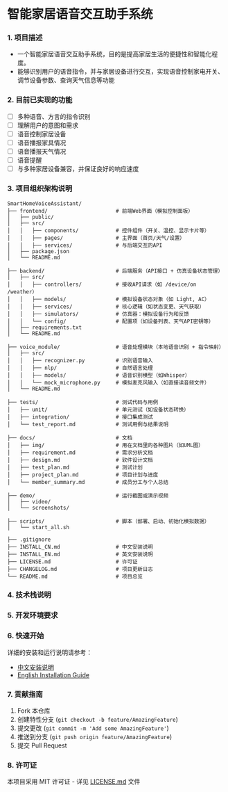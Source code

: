 # 智能家居语音交互助手系统

### 1. 项目描述
* 一个智能家居语音交互助手系统，目的是提高家居生活的便捷性和智能化程度。
* 能够识别用户的语音指令，并与家居设备进行交互，实现语音控制家电开关、调节设备参数、查询天气信息等功能

### 2. 目前已实现的功能
- [ ] 多种语音、方言的指令识别
- [ ] 理解用户的意图和需求
- [ ] 语音控制家居设备
- [ ] 语音播报家具情况
- [ ] 语音播报天气情况
- [ ] 语音提醒
- [ ] 与多种家居设备兼容，并保证良好的响应速度

### 3. 项目组织架构说明

```
SmartHomeVoiceAssistant/
├── frontend/                      # 前端Web界面（模拟控制面板）
│   ├── public/
│   ├── src/
│   │   ├── components/            # 控件组件（开关、温控、显示卡片等）
│   │   ├── pages/                 # 主界面（首页/天气/设置）
│   │   ├── services/              # 与后端交互的API
│   ├── package.json
│   └── README.md

├── backend/                       # 后端服务（API接口 + 仿真设备状态管理）
│   ├── src/
│   │   ├── controllers/           # 接收API请求（如 /device/on /weather）
│   │   ├── models/                # 模拟设备状态对象（如 Light, AC）
│   │   ├── services/              # 核心逻辑（如状态变更、天气获取）
│   │   ├── simulators/            # 仿真器：模拟设备行为和反馈
│   │   └── config/                # 配置项（如设备列表、天气API密钥等）
│   ├── requirements.txt
│   └── README.md

├── voice_module/                  # 语音处理模块（本地语音识别 + 指令映射）
│   ├── src/
│   │   ├── recognizer.py          # 识别语音输入
│   │   ├── nlp/                   # 自然语言处理
│   │   ├── models/                # 语音识别模型（如Whisper）
│   │   └── mock_microphone.py     # 模拟麦克风输入（如直接读音频文件）
│   └── README.md

├── tests/                         # 测试代码与用例
│   ├── unit/                      # 单元测试（如设备状态转换）
│   ├── integration/               # 接口集成测试
│   └── test_report.md             # 测试用例与结果说明

├── docs/                          # 文档
│   ├── img/                       # 用在文档里的各种图片（如UML图）
│   ├── requirement.md             # 需求分析文档
│   ├── design.md                  # 软件设计文档
│   ├── test_plan.md               # 测试计划
│   ├── project_plan.md            # 项目计划与进度
│   └── member_summary.md          # 成员分工与个人总结

├── demo/                          # 运行截图或演示视频
│   ├── video/
│   └── screenshots/

├── scripts/                       # 脚本（部署、启动、初始化模拟数据）
│   └── start_all.sh

├── .gitignore
├── INSTALL_CN.md                  # 中文安装说明
├── INSTALL_EN.md                  # 英文安装说明
├── LICENSE.md                     # 许可证
├── CHANGELOG.md                   # 项目更新日志
└── README.md                      # 项目总览

```

### 4. 技术栈说明


### 5. 开发环境要求


### 6. 快速开始

详细的安装和运行说明请参考：
- [中文安装说明](INSTALL_CN.md)
- [English Installation Guide](INSTALL_EN.md)

### 7. 贡献指南

1. Fork 本仓库
2. 创建特性分支 (`git checkout -b feature/AmazingFeature`)
3. 提交更改 (`git commit -m 'Add some AmazingFeature'`)
4. 推送到分支 (`git push origin feature/AmazingFeature`)
5. 提交 Pull Request

### 8. 许可证

本项目采用 MIT 许可证 - 详见 [LICENSE.md](LICENSE.md) 文件
